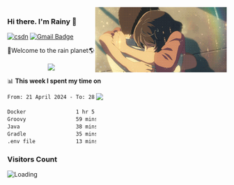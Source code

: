 <img  align='right' height="150" src="https://github.com/LikeRainDay/LikeRainDay/blob/master/pic/img_rain_1.gif?raw=true">



### Hi there. I'm Rainy :lemon:

[![csdn](https://img.shields.io/badge/-csdn-c14438?style=flat-square&logo=c&logoColor=white)](https://blog.csdn.net/qq_15807167)
[![Gmail Badge](https://img.shields.io/badge/-gmail-c14438?style=flat-square&logo=Gmail&logoColor=white&link=mailto:houshuai0816@gmail.com)](mailto:houshuai0816@gmail.com)

🚀Welcome to the rain planet🌎

<center>
<img align='center'  src="https://source.unsplash.com/user/rainyhehe/likes">
</center>

📊 **This week I spent my time on**

<img align='right'   width="300" src="https://github-readme-stats.vercel.app/api?username=LikeRainDay&show_icons=true&title_color=fff&icon_color=79ff97&text_color=9f9f9f&bg_color=151515&count_private=true">

<!--START_SECTION:waka-->

```txt
From: 21 April 2024 - To: 28 April 2024

Docker                1 hr 5 mins     ██████▒░░░░░░░░░░░░░░░░░░   25.63 %
Groovy                59 mins         ██████░░░░░░░░░░░░░░░░░░░   23.49 %
Java                  38 mins         ███▓░░░░░░░░░░░░░░░░░░░░░   15.18 %
Gradle                35 mins         ███▒░░░░░░░░░░░░░░░░░░░░░   13.86 %
.env file             13 mins         █▒░░░░░░░░░░░░░░░░░░░░░░░   05.13 %
```

<!--END_SECTION:waka-->

### Visitors Count
<img align="left" src = "https://profile-counter.glitch.me/LikeRainDay/count.svg" alt ="Loading">

